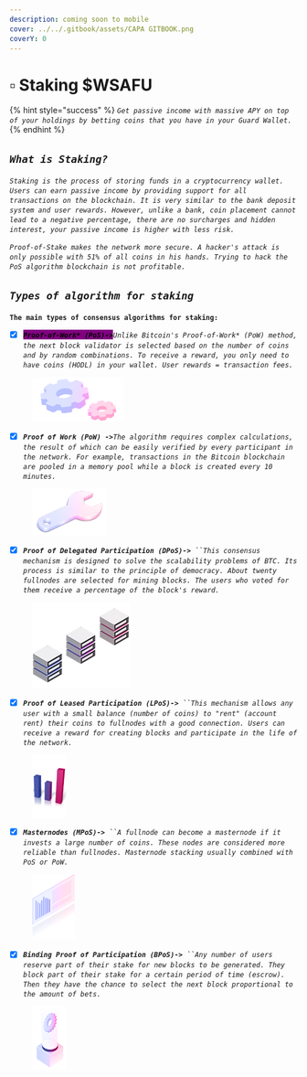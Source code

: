 ```yaml
---
description: coming soon to mobile
cover: ../../.gitbook/assets/CAPA GITBOOK.png
coverY: 0
---
```


# ▫ Staking $WSAFU

{% hint style="success" %}
_`Get passive income with massive APY on top of your holdings by betting coins that you have in your Guard Wallet.`_
{% endhint %}

## _`What is Staking?`_

_`Staking is the process of storing funds in a cryptocurrency wallet. Users can earn passive income by providing support for all transactions on the blockchain. It is very similar to the bank deposit system and user rewards. However, unlike a bank, coin placement cannot lead to a negative percentage, there are no surcharges and hidden interest, your passive income is higher with less risk.`_

_`Proof-of-Stake makes the network more secure. A hacker's attack is only possible with 51% of all coins in his hands. Trying to hack the PoS algorithm blockchain is not profitable.`_

## _`Types of algorithm for staking`_

**`The main types of consensus algorithms for staking:`**

* [x] _<mark style="background-color:purple;">**`Proof-of-Work* (PoS)->`**</mark>`Unlike Bitcoin's Proof-of-Work* (PoW) method, the next block validator is selected based on the number of coins and by random combinations. To receive a reward, you only need to have coins (HODL) in your wallet. User rewards = transaction fees.`_

<figure><img src="../../.gitbook/assets/18.png" alt=""><figcaption></figcaption></figure>

* [x] _**`Proof of Work (PoW) ->`**`The algorithm requires complex calculations, the result of which can be easily verified by every participant in the network. For example, transactions in the Bitcoin blockchain are pooled in a memory pool while a block is created every 10 minutes.`_

<figure><img src="../../.gitbook/assets/19.png" alt=""><figcaption></figcaption></figure>

* [x] _**`Proof of Delegated Participation (DPoS)->`**` ``This consensus mechanism is designed to solve the scalability problems of BTC. Its process is similar to the principle of democracy. About twenty fullnodes are selected for mining blocks. The users who voted for them receive a percentage of the block's reward.`_

<figure><img src="../../.gitbook/assets/21.png" alt=""><figcaption></figcaption></figure>

* [x] _**`Proof of Leased Participation (LPoS)->`**` ``This mechanism allows any user with a small balance (number of coins) to "rent" (account rent) their coins to fullnodes with a good connection. Users can receive a reward for creating blocks and participate in the life of the network.`_

<figure><img src="../../.gitbook/assets/23 (1).png" alt=""><figcaption></figcaption></figure>

* [x] _**`Masternodes (MPoS)->`**` ``A fullnode can become a masternode if it invests a large number of coins. These nodes are considered more reliable than fullnodes. Masternode stacking usually combined with PoS or PoW.`_

<figure><img src="../../.gitbook/assets/22.png" alt=""><figcaption></figcaption></figure>

* [x] _**`Binding Proof of Participation (BPoS)->`**` ``Any number of users reserve part of their stake for new blocks to be generated. They block part of their stake for a certain period of time (escrow). Then they have the chance to select the next block proportional to the amount of bets.`_

<figure><img src="../../.gitbook/assets/24.png" alt=""><figcaption></figcaption></figure>
